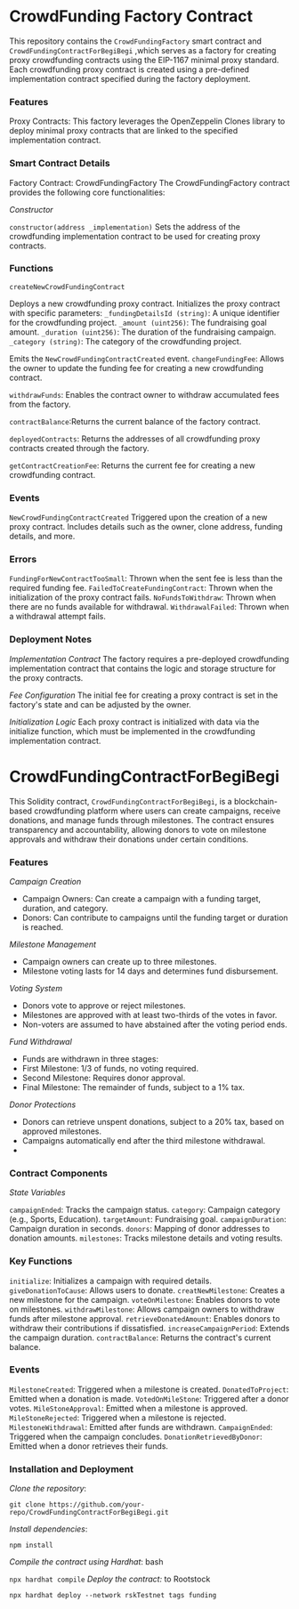 

# CrowdFunding Factory Contract

This repository contains the `CrowdFundingFactory` smart contract and `CrowdFundingContractForBegiBegi` ,which serves as a factory for creating proxy crowdfunding contracts using the EIP-1167 minimal proxy standard. Each crowdfunding proxy contract is created using a pre-defined implementation contract specified during the factory deployment.

### Features

Proxy Contracts: This factory leverages the OpenZeppelin Clones library to deploy minimal proxy contracts that are linked to the specified implementation contract.


### Smart Contract Details
Factory Contract: CrowdFundingFactory
The CrowdFundingFactory contract provides the following core functionalities:

_Constructor_

`constructor(address _implementation)`
Sets the address of the crowdfunding implementation contract to be used for creating proxy contracts.

### Functions
`createNewCrowdFundingContract`

Deploys a new crowdfunding proxy contract.
Initializes the proxy contract with specific parameters:
`_fundingDetailsId (string)`: A unique identifier for the crowdfunding project.
`_amount (uint256)`: The fundraising goal amount.
`_duration (uint256)`: The duration of the fundraising campaign.
`_category (string)`: The category of the crowdfunding project.

Emits the `NewCrowdFundingContractCreated` event.
`changeFundingFee`: Allows the owner to update the funding fee for creating a new crowdfunding contract.

`withdrawFunds`: Enables the contract owner to withdraw accumulated fees from the factory.

`contractBalance`:Returns the current balance of the factory contract.

`deployedContracts`: Returns the addresses of all crowdfunding proxy contracts created through the factory.

`getContractCreationFee`: Returns the current fee for creating a new crowdfunding contract.

### Events

`NewCrowdFundingContractCreated`
Triggered upon the creation of a new proxy contract.
Includes details such as the owner, clone address, funding details, and more.

### Errors
`FundingForNewContractTooSmall`: Thrown when the sent fee is less than the required funding fee.
`FailedToCreateFundingContract`: Thrown when the initialization of the proxy contract fails.
`NoFundsToWithdraw`: Thrown when there are no funds available for withdrawal.
`WithdrawalFailed`: Thrown when a withdrawal attempt fails.

### Deployment Notes
_Implementation Contract_
The factory requires a pre-deployed crowdfunding implementation contract that contains the logic and storage structure for the proxy contracts.

_Fee Configuration_
The initial fee for creating a proxy contract is set in the factory's state and can be adjusted by the owner.

_Initialization Logic_
Each proxy contract is initialized with data via the initialize function, which must be implemented in the crowdfunding implementation contract.



# CrowdFundingContractForBegiBegi

This Solidity contract, ````CrowdFundingContractForBegiBegi````, is a blockchain-based crowdfunding platform where users can create campaigns, receive donations, and manage funds through milestones. The contract ensures transparency and accountability, allowing donors to vote on milestone approvals and withdraw their donations under certain conditions.

### Features

_Campaign Creation_

* Campaign Owners: Can create a campaign with a funding target, duration, and category.
* Donors: Can contribute to campaigns until the funding target or duration is reached.
  
_Milestone Management_
* Campaign owners can create up to three milestones.
* Milestone voting lasts for 14 days and determines fund disbursement.

_Voting System_
* Donors vote to approve or reject milestones.
* Milestones are approved with at least two-thirds of the votes in favor.
* Non-voters are assumed to have abstained after the voting period ends.

_Fund Withdrawal_

* Funds are withdrawn in three stages:
* First Milestone: 1/3 of funds, no voting required.
* Second Milestone: Requires donor approval.
* Final Milestone: The remainder of funds, subject to a 1% tax.

_Donor Protections_
* Donors can retrieve unspent donations, subject to a 20% tax, based on approved milestones.
* Campaigns automatically end after the third milestone withdrawal.
* 
### Contract Components
_State Variables_

`campaignEnded`: Tracks the campaign status.
`category`: Campaign category (e.g., Sports, Education).
`targetAmount`: Fundraising goal.
`campaignDuration`: Campaign duration in seconds.
`donors`: Mapping of donor addresses to donation amounts.
`milestones`: Tracks milestone details and voting results.

### Key Functions
`initialize`: Initializes a campaign with required details.
`giveDonationToCause`: Allows users to donate.
`creatNewMilestone`: Creates a new milestone for the campaign.
`voteOnMilestone`: Enables donors to vote on milestones.
`withdrawMilestone`: Allows campaign owners to withdraw funds after milestone approval.
`retrieveDonatedAmount`: Enables donors to withdraw their contributions if dissatisfied.
`increaseCampaignPeriod`: Extends the campaign duration.
`contractBalance`: Returns the contract's current balance.

### Events

`MilestoneCreated`: Triggered when a milestone is created.
`DonatedToProject`: Emitted when a donation is made.
`VotedOnMileStone`: Triggered after a donor votes.
`MileStoneApproval`: Emitted when a milestone is approved.
`MileStoneRejected`: Triggered when a milestone is rejected.
`MilestoneWithdrawal`: Emitted after funds are withdrawn.
`CampaignEnded`: Triggered when the campaign concludes.
`DonationRetrievedByDonor`: Emitted when a donor retrieves their funds.

### Installation and Deployment
_Clone the repository_:

`git clone https://github.com/your-repo/CrowdFundingContractForBegiBegi.git`

_Install dependencies_:

`npm install`

_Compile the contract using Hardhat_:
bash

`npx hardhat compile`
_Deploy the contract:_ to Rootstock

`npx hardhat deploy --network rskTestnet tags funding` 